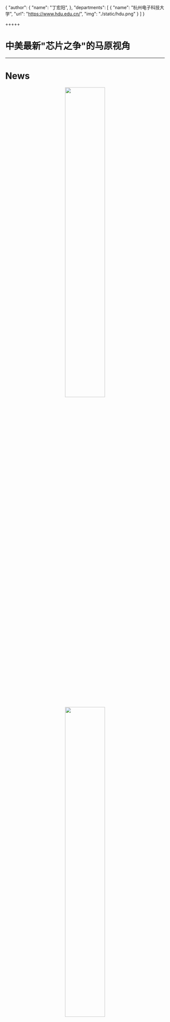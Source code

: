 {
    "author": {
        "name": "丁宏阳",
    },
    "departments": [
        {
            "name": "杭州电子科技大学",
            "url": "https://www.hdu.edu.cn/",
            "img": "./static/hdu.png"
        }
    ]
}

+++++

# 中美最新"芯片之争"的马原视角

---

# News

<center>
<a href="https://www.reuters.com/technology/us-ordered-tsmc-halt-shipments-china-chips-used-ai-applications-source-says-2024-11-10/"><img class="float-right" src="./static/news.png" width="50%"></a>
<a href="https://www.ijiwei.com/n/922376"><img class="float-right" src="./static/news2.png" width="50%"></a>
</center>

----

## [台积电停供中国大陆7nm及以下AI芯片](https://www.ijiwei.com/n/922376)

- 近日，据外媒爆料，全球领先的半导体制造企业台积电（TSMC）已要求其在中国大陆的所有AI和GPU芯片客户，自2024年11月11日起，**全面暂停**供应所有7纳米（nm）及更先进工艺的芯片。
--
- 知情人士透露，美国商务部致信台积电，对运往中国、为人工智能加速器和图形处理单元 (GPU) 提供动力的某些 7 纳米或更先进设计的尖端芯片实施**出口限制**。
--
- 对此，台积电11月8日回应称，不评论市场传闻。台积电强调，公司作为一家守法的公司，一向致力于遵循所有可适用的法令与法规，**包括可适用的出口管制法规**。
--
- 采取这一行动之际，美国共和党和民主党议员都对中国出口管制以及商务部执行**力度不足**表示**担忧**。

---

## 矛盾无处不在，无时不有

<a href="https://udn.com/news/story/7240/8353381"><img class="float-right" src="./static/news3.png" width="50%"></a>

- 根据台湾《经济日报》的报道，三星的晶圆代工部门已向客户发布通知，宣布将暂停接受中国大陆市场的7纳米及以上制程技术的订单
- 这一决定与台积电此前的类似举措相**呼应**，后者也因美国法规，停止向中国大陆的非消费类AI芯片客户供应7纳米制程产品。
- 这一系列举动可能意味着两家公司都在加强客户审核，以应对潜在的市场变化和风险。

----

## 矛盾具有普遍性

- 三星和台积电响应美国政策对华做出一定限制的原因可以从以下几个方面来理解：
    1. 美国在全球半导体供应链中占据着关键的技术和设备供应位置，即使像台积电和三星这样的巨头也依赖于美国的技术和工具。
    2. 对于台积电和三星来说，虽然中国市场非常重要，但它们不能忽视美国市场的巨大影响力以及与美国政府保持良好关系的重要性。
    3. 台积电和三星作为全球领先的半导体制造商，必须确保其供应链的安全性和稳定性。
    4. 作为跨国公司，它们有义务遵守所在国家和地区的法律法规。
--
- 两家企业的行为体现了矛盾的普遍性——即在全球化进程中，各国企业既要面对来自不同国家政策的影响，又要根据自身的利益和发展需求做出相应的调整。

----

## 矛盾具有特殊性


三星和台积电选择对华做出**特定限制**的原因可以归结为几个具体的、特殊的因素:

<img class="center" src="./static/battle.png">

- 美国政策: 美国政府通过一系列出口管制法规，特别是针对中国的《实体清单》和其他相关措施，严格限制了向中国出口某些先进技术和产品的能力。

++++

## 中美科技竞争:

<center>
<img class="float-right" src="./static/5G.jpg" width="50%">
<img class="float-right" src="./static/AI.jpg" width="50%">
</center>

- 人工智能、5G通信等领域被视为未来科技发展的关键方向，而中国在这些领域的快速发展引起了美国的关注和警惕。
- 美国政府声称，限制对中国的技术出口是为了保护“国家安全”。这种说法虽然存在争议，但在当前的政治氛围中，它确实成为了推动相关政策的重要理由之一。

++++

## 企业商业决策

<center>
<img class="float-right" src="./static/battle2.jpg" width="50%">
<img class="float-right" src="./static/sanction.png" width="50%">
</center>

- 尽管中国市场非常重要，但台积电和三星在全球范围内拥有广泛的客户基础。为了避免因违反美国法规而失去其他重要市场或合作伙伴，它们选择了暂时对中国大陆的部分客户提供有限制的服务。
- 通过遵循美国的规定，台积电和三星可以在更大程度上掌控自己的供应链，避免不必要的风险。

---

## 对立统一

对立统一规律是事物发展的根本规律，矛盾双方既对立又统一，由此推动事物的运动、变化和发展。

--
- 当前中国国内的AI芯片行业相对混乱，众多初创公司抢占风口，既不掌握核心技术，也没有锻炼自己的能力，更无法抵抗政治风险。
--
- 美国的禁令卡死一批赖于充数的AI芯片公司，反而有利于真正立足于本土技术和本土制造的AI芯片公司成长，美国的禁令反而可以起到去伪存真的作用。
--
- 中芯国际作为国内领先的芯片制造企业，虽然在制程工艺上与台积电存在差距，但一直在努力追赶。近年来，中芯国际在技术研发和产能扩张方面取得了显著进展，逐渐缩小了与国际先进水平的差距。台积电停供的决定，为中芯国际等国内企业提供了更多的市场空间和发展机会。

----

## 否定之否定

根据辩证法中的否定之否定规律，事物的发展不是简单的直线前进，而是通过肯定、否定再到否定之否定的过程呈现出波浪式前进或螺旋式上升的总趋势。

- **肯定阶段(过去)**: 在这一阶段，台积电和三星作为全球领先的半导体制造商，与包括中国大陆在内的多个国家和地区保持着紧密的合作关系。中国企业能够获得最先进制程的芯片支持，促进了自身的科技进步，并在全球市场上占据了重要位置。
- **否定阶段(当今)**: 随着中美科技竞争加剧，美国开始实施一系列出口管制措施，限制中国获取最先进半导体技术的能力。这迫使台积电和三星对中国大陆的部分客户提供有限制的服务，打破了原有的合作模式。这种外部压力将激发中国加大对于自主研发的支持力度。中芯国际等国内企业将得到更多政策扶持和发展机遇，逐步提升自身技术水平，缩小与国际领先水平之间的差距。

++++

<img class="center" src="./static/global.jpg">

- **否定之否定(未来)**: 但长远而言，全球半导体产业将会形成更加**多元化**的格局:
    - 一方面，中国企业会寻找替代供应渠道或建立自有生产能力
    - 另一方面，台积电、三星等跨国公司也会探索新的商业模式和技术路径，以适应变化后的市场环境
    - 最终，国际社会将认识到过度单边主义和技术封锁不利于全球科技进步和经济发展。因此，各方有望加强对话沟通，共同制定更为合理透明的国际贸易规则，促进全球半导体产业健康稳定发展。

---

# 谢谢! ☝🤓
